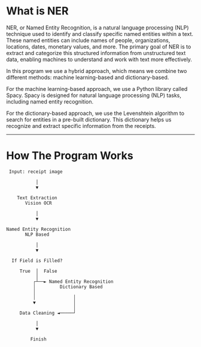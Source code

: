 # What is NER
NER, or Named Entity Recognition, is a natural language processing (NLP) technique used to identify and classify specific named entities within a text. These named entities can include names of people, organizations, locations, dates, monetary values, and more. The primary goal of NER is to extract and categorize this structured information from unstructured text data, enabling machines to understand and work with text more effectively.

In this program we use a hybrid approach, which means we combine two different methods: machine learning-based and dictionary-based.

For the machine learning-based approach, we use a Python library called Spacy. Spacy is designed for natural language processing (NLP) tasks, including named entity recognition.

For the dictionary-based approach, we use the Levenshtein algorithm to search for entities in a pre-built dictionary. This dictionary helps us recognize and extract specific information from the receipts.

---
# How The Program Works
```
 Input: receipt image

           │
           ▼

    Text Extraction
       Vision OCR

           │
           ▼

Named Entity Recognition
       NLP Based

           │
           ▼

  If Field is Filled?

     True  │  False
           │
          ┌┴──► Named Entity Recognition
          │         Dictionary Based
          │
          │              │
          ▼              │
                         │
     Data Cleaning ◄─────┘

           │
           ▼

         Finish
```